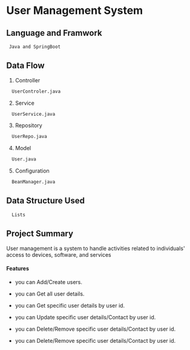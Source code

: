 # User Management System




## Language and Framwork 

```bash
 Java and SpringBoot
```

## Data Flow

 1. Controller

```bash
  UserControler.java
```
2. Service

```bash
  UserService.java
```

3. Repository

```bash
  UserRepo.java
```
4. Model

```bash
  User.java
```
5. Configuration

```bash
  BeanManager.java
```




## Data Structure Used

```bash
  Lists
```



## Project Summary

User management is a system to handle activities related to individuals' access to devices, software, and services
 
 #### Features

- you can Add/Create users.
- you can Get all user details.
- you can Get specific user details by user id.
- you can Update specific user details/Contact by user id.
- you can Delete/Remove specific user details/Contact by user id.

  
- you can Delete/Remove specific user details/Contact by user id.
